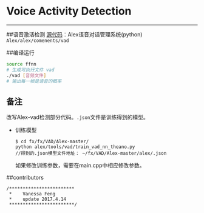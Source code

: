 ﻿# Voice Activity Detection 

---

##语音激活检测
[源代码][1]：Alex语音对话管理系统(python)
`Alex/alex/comenents/vad`

##编译运行
```sh
source ffnn
# 生成可执行文件 vad
./vad [音频文件]
# 输出每一帧是语音的概率
```

## 备注
改写Alex-vad检测部分代码。`.json`文件是训练得到的模型。

* 训练模型
    ```
    $ cd fx/fx/VAD/Alex-master/
    python alex/tools/vad/train_vad_nn_theano.py
    //得到的.json模型文件地址： ~/fx/VAD/Alex-master/alex/.json

    ```
    如果修改训练参数，需要在main.cpp中相应修改参数。

##contributors
```
/************************
 *    Vanessa Feng
 *    update 2017.4.14
 ************************/
```


  [1]: https://github.com/UFAL-DSG/alex